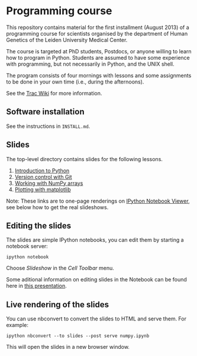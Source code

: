 Programming course
==================

This repository contains material for the first installment (August 2013) of
a programming course for scientists organised by the department of Human
Genetics of the Leiden University Medical Center.

The course is targeted at PhD students, Postdocs, or anyone willing to learn
how to program in Python. Students are assumed to have some experience with
programming, but not necessarily in Python, and the UNIX shell.

The program consists of four mornings with lessons and some assignments to
be done in your own time (i.e., during the afternoons).

See the [Trac Wiki](https://humgenprojects.lumc.nl/trac/programming-course)
for more information.


Software installation
---------------------

See the instructions in `INSTALL.md`.


Slides
------

The top-level directory contains slides for the following lessons.

1. [Introduction to Python](http://nbviewer.ipython.org/urls/raw.github.com/LUMC/programming-course/master/python.ipynb)
2. [Version control with Git](http://nbviewer.ipython.org/urls/raw.github.com/LUMC/programming-course/master/git.ipynb)
3. [Working with NumPy arrays](http://nbviewer.ipython.org/urls/raw.github.com/LUMC/programming-course/master/numpy.ipynb)
4. [Plotting with matplotlib](http://nbviewer.ipython.org/urls/raw.github.com/LUMC/programming-course/master/matplotlib.ipynb)

Note: These links are to one-page renderings on [IPython Notebook Viewer](http://nbviewer.ipython.org/), see below how to get the real slideshows.


Editing the slides
------------------

The slides are simple IPython notebooks, you can edit them by starting a
notebook server:

    ipython notebook

Choose *Slideshow* in the *Cell Toolbar* menu.

Some aditional information on editing slides in the Notebook can be found
here in [this presentation](http://www.slideviper.oquanta.info/tutorial/slideshow_tutorial_slides.html).


Live rendering of the slides
----------------------------

You can use nbconvert to convert the slides to HTML and serve them. For
example:

    ipython nbconvert --to slides --post serve numpy.ipynb

This will open the slides in a new browser window.
